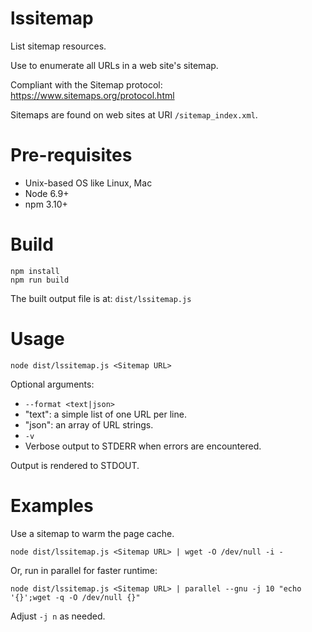# lssitemap
List sitemap resources.

Use to enumerate all URLs in a web site's sitemap.

Compliant with the Sitemap protocol: https://www.sitemaps.org/protocol.html

Sitemaps are found on web sites at URI `/sitemap_index.xml`.

# Pre-requisites
* Unix-based OS like Linux, Mac
* Node 6.9+
* npm 3.10+

# Build
```
npm install
npm run build
```

The built output file is at: `dist/lssitemap.js`

# Usage

```
node dist/lssitemap.js <Sitemap URL>
```

Optional arguments:
* `--format <text|json>`
 * "text": a simple list of one URL per line.
 * "json": an array of URL strings.
* `-v`
 * Verbose output to STDERR when errors are encountered.

Output is rendered to STDOUT.

# Examples
Use a sitemap to warm the page cache.

```
node dist/lssitemap.js <Sitemap URL> | wget -O /dev/null -i -
```

Or, run in parallel for faster runtime:
```
node dist/lssitemap.js <Sitemap URL> | parallel --gnu -j 10 "echo '{}';wget -q -O /dev/null {}"
```
Adjust `-j n` as needed.

